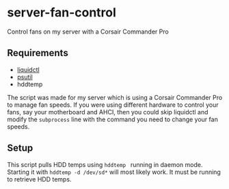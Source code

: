 # server-fan-control
Control fans on my server with a Corsair Commander Pro

## Requirements

 - [liquidctl](https://github.com/liquidctl/liquidctl)
 - [psutil](https://pypi.org/project/psutil/)
 - hddtemp
 
 The script was made for my server which is using a Corsair Commander Pro to manage fan speeds. If you were using different hardware to control your fans, say your motherboard and AHCI, then you could skip liquidctl and modify the `subprocess` line with the command you need to change your fan speeds.

## Setup
This script pulls HDD temps using `hddtemp ` running in daemon mode. Starting it with `hddtemp -d /dev/sd*` will most likely work. It must be running to retrieve HDD temps.
